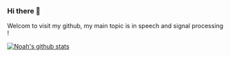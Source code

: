### Hi there 👋

Welcom to visit my github, my main topic is in speech and signal processing !

[![Noah's github stats](https://github-readme-stats.vercel.app/api?username=noahdrisort&count_private=true&theme=tokyonight&show_icons=true)](https://github.com/anuraghazra/github-readme-stats)

<!--
**tranctan/tranctan** is a ✨ _special_ ✨ repository because its `README.md` (this file) appears on your GitHub profile.

Here are some ideas to get you started:

- 🔭 I’m currently working on ...
- 🌱 I’m currently learning ...
- 👯 I’m looking to collaborate on ...
- 🤔 I’m looking for help with ...
- 💬 Ask me about ...
- 📫 How to reach me: ...
- 😄 Pronouns: ...
- ⚡ Fun fact: ...
-->
